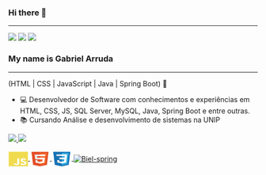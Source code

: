 ### Hi there 👋
------------------------------------------------------------------------------------
<div>
  <a href="https://www.linkedin.com/in/gabriel-santos-bueno-de-arruda-130017270/" target="_blank"><img loading="lazy" src="https://img.shields.io/badge/-LinkedIn-%230077B5?style=for-the-badge&logo=linkedin&logoColor=white" target="_blank"></a> 
  <a href = "obielsbueno@gmail.com"><img loading="lazy" src="https://img.shields.io/badge/Gmail-D14836?style=for-the-badge&logo=gmail&logoColor=white" target="_blank"></a>
  <a href="" target="_blank"><img loading="lazy" src="https://img.shields.io/badge/Portfólio-9146FF?style=for-the-badge&logo=&logoColor=white" target="_blank"></a>
</div>

### My name is Gabriel Arruda
------------------------------------------------------------------------------------
(HTML | CSS | JavaScript | Java | Spring Boot) 🚀

- 💻 Desenvolvedor de Software com conhecimentos e experiências em HTML, CSS, JS, SQL Server, MySQL, Java, Spring Boot e entre outras.
- 📚 Cursando Análise e desenvolvimento de sistemas na UNIP

<div>
  <a href="https://github.com/GABRIELSBARRUDA">
  <img loading="lazy" height="180em" src="https://github-readme-stats.vercel.app/api/top-langs/?username=GABRIELSBARRUDA&layout=compact&langs_count=7&theme=dracula"/>
  <img loading="lazy" height="180em" src="https://github-readme-stats.vercel.app/api?username=GABRIELSBARRUDA&show_icons=true&theme=dracula&include_all_commits=true&count_private=true"/>
</div>
<div style="display: inline_block"><br>
  <img align="center" alt="Biel-Js" height="30" width="40" src="https://raw.githubusercontent.com/devicons/devicon/master/icons/javascript/javascript-plain.svg">
  <img align="center" alt="Biel-HTML" height="30" width="40" src="https://raw.githubusercontent.com/devicons/devicon/master/icons/html5/html5-original.svg">
  <img align="center" alt="Biel-CSS" height="30" width="40" src="https://raw.githubusercontent.com/devicons/devicon/master/icons/css3/css3-original.svg">
  <img align="center" alt="Biel-spring" height="30" width="40" src="https://cdn.jsdelivr.net/gh/devicons/devicon/icons/spring/spring-original.svg">
</div>
